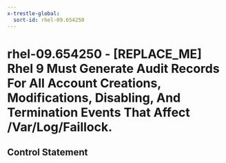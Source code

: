 ```yaml
---
x-trestle-global:
  sort-id: rhel-09.654250
---
```


# rhel-09.654250 - \[REPLACE_ME\] Rhel 9 Must Generate Audit Records For All Account Creations, Modifications, Disabling, And Termination Events That Affect /Var/Log/Faillock.

## Control Statement
